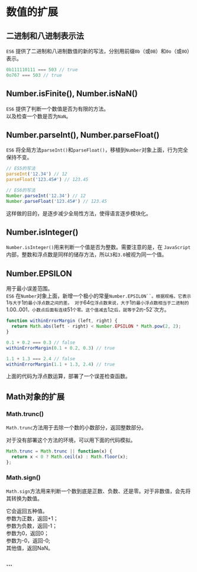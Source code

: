 # 数值的扩展

## 二进制和八进制表示法
`ES6` 提供了二进制和八进制数值的新的写法，分别用前缀`0b`（或`0B`）和`0o`（或`0O`）表示。

```javascript
0b111110111 === 503 // true
0o767 === 503 // true
```

## Number.isFinite(), Number.isNaN()
`ES6` 提供了判断一个数值是否为有限的方法。  
以及检查一个数是否为`NaN`。

## Number.parseInt(), Number.parseFloat()
`ES6` 将全局方法`parseInt()`和`parseFloat()`，移植到`Number`对象上面，行为完全保持不变。

```javascript
// ES5的写法
parseInt('12.34') // 12
parseFloat('123.45#') // 123.45

// ES6的写法
Number.parseInt('12.34') // 12
Number.parseFloat('123.45#') // 123.45
```
这样做的目的，是逐步减少全局性方法，使得语言逐步模块化。

## Number.isInteger()
`Number.isInteger()`用来判断一个值是否为整数。需要注意的是，在 `JavaScript` 内部，整数和浮点数是同样的储存方法，所以`3`和`3.0`被视为同一个值。

## Number.EPSILON
用于最小误差范围。  
`ES6` 在`Number`对象上面，新增一个极小的常量`Number.EPSILON``。根据规格，它表示`1`与大于`1`的最小浮点数之间的差。
对于`64`位浮点数来说，大于`1`的最小浮点数相当于二进制的`1.00..001`，小数点后面有连续`51`个零。这个值减去`1`之后，就等于`2`的`-52`次方。
```javascript
function withinErrorMargin (left, right) {
  return Math.abs(left - right) < Number.EPSILON * Math.pow(2, 2);
}

0.1 + 0.2 === 0.3 // false
withinErrorMargin(0.1 + 0.2, 0.3) // true

1.1 + 1.3 === 2.4 // false
withinErrorMargin(1.1 + 1.3, 2.4) // true
```
上面的代码为浮点数运算，部署了一个误差检查函数。

## Math对象的扩展

### Math.trunc()
`Math.trunc`方法用于去除一个数的小数部分，返回整数部分。  

对于没有部署这个方法的环境，可以用下面的代码模拟。
```javascript
Math.trunc = Math.trunc || function(x) {
  return x < 0 ? Math.ceil(x) : Math.floor(x);
};
```

### Math.sign()
`Math.sign`方法用来判断一个数到底是正数、负数、还是零。对于非数值，会先将其转换为数值。  

它会返回五种值。  
参数为正数，返回+1；  
参数为负数，返回-1；  
参数为0，返回0；  
参数为-0，返回-0;  
其他值，返回NaN。  

### ...
